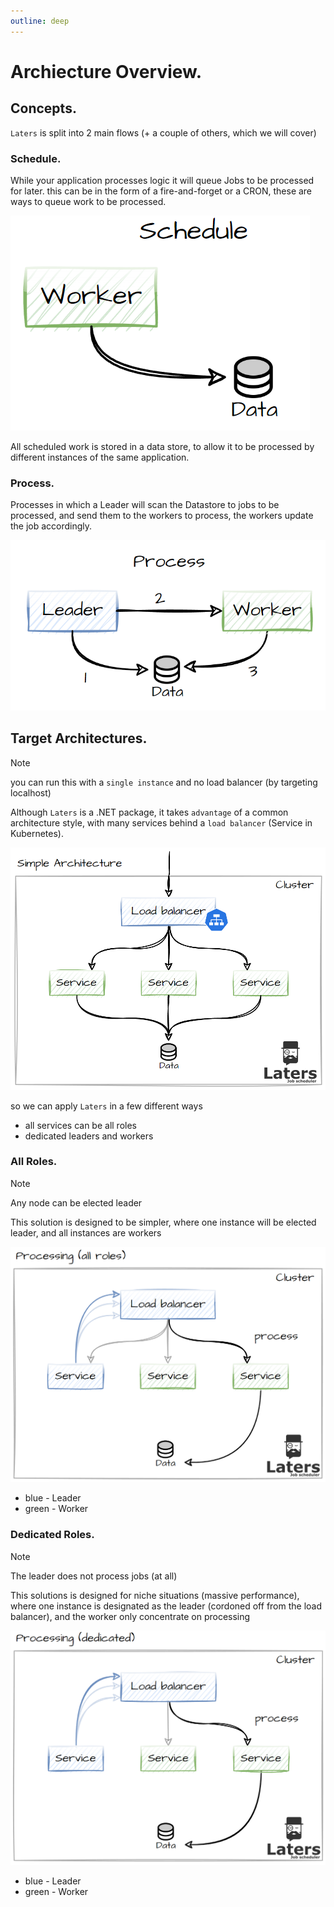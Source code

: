```yaml
---
outline: deep
---
```


# Archiecture Overview.

## Concepts.

`Laters` is split into 2 main flows (+ a couple of others, which we will cover)

### Schedule.

While your application processes logic it will queue Jobs to be processed for later. this can be in the form of a fire-and-forget or a CRON, these are ways to queue work to be processed.

![An image](./overview-schedule.png)

All scheduled work is stored in a data store, to allow it to be processed by different instances of the same application.

### Process.

Processes in which a Leader will scan the Datastore to jobs to be processed, and send them to the workers to process, the workers update the job accordingly.

![An image](./overview-process.png)

## Target Architectures.

> [!NOTE]
> you can run this with a `single instance` and no load balancer (by targeting localhost)

Although `Laters` is a .NET package, it takes `advantage` of a common architecture style, with many services behind a `load balancer` (Service in Kubernetes).

![An image](./arch-overview.png)

so we can apply `Laters` in a few different ways

- all services can be all roles
- dedicated leaders and workers

### All Roles.

> [!NOTE]
> Any node can be elected leader

This solution is designed to be simpler, where one instance will be elected leader, and all instances are workers

![An image](./all-roles.png)

- blue - Leader
- green - Worker

### Dedicated Roles.

> [!NOTE]
> The leader does not process jobs (at all)

This solutions is designed for niche situations (massive performance), where one instance is designated as the leader (cordoned off from the load balancer), and the worker only concentrate on processing

![An image](./dedicated-roles.png)

- blue - Leader
- green - Worker
